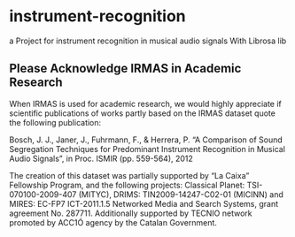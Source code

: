 # instrument-recognition
a Project for instrument recognition in musical audio signals With Librosa lib

Please Acknowledge IRMAS in Academic Research
---------------------------------------------------
When IRMAS is used for academic research, we would highly appreciate if scientific publications of works partly based on the IRMAS dataset quote the following publication:

Bosch, J. J., Janer, J., Fuhrmann, F., & Herrera, P. “A Comparison of Sound Segregation Techniques for Predominant Instrument Recognition in Musical Audio Signals”, in Proc. ISMIR (pp. 559-564), 2012

The creation of this dataset was partially supported by “La Caixa” Fellowship Program, and the following projects: Classical Planet: TSI-070100-2009-407 (MITYC), DRIMS: TIN2009-14247-C02-01 (MICINN) and MIRES: EC-FP7 ICT-2011.1.5 Networked Media and Search Systems, grant agreement No. 287711. Additionally supported by TECNIO network promoted by ACC1Ó agency by the Catalan Government.
